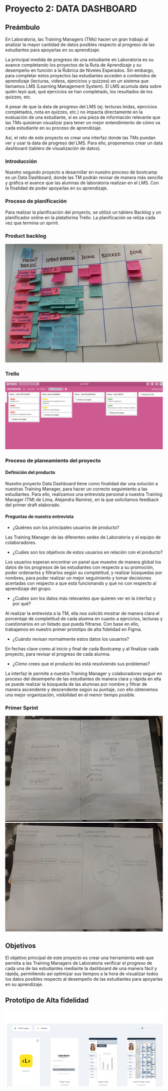 
# Proyecto 2: DATA DASHBOARD

## Preámbulo
En Laboratoria, las Training Managers (TMs) hacen un gran trabajo al analizar la mayor cantidad de datos posibles respecto al progreso de las estudiantes para apoyarlas en su aprendizaje.

La principal medida de progreso de una estudiante en Laboratoria es su avance completando los proyectos de la Ruta de Aprendizaje y su desempeño en función a la Rúbrica de Niveles Esperados. Sin embargo, para completar estos proyectos las estudiantes acceden a contenidos de aprendizaje (lecturas, videos, ejercicios y quizzes) en un sistema que llamamos LMS (Learning Management System). El LMS acumula data sobre quién leyó qué, qué ejercicios se han completado, los resultados de los quizzes, etc.

A pesar de que la data de progreso del LMS (ej. lecturas leídas, ejercicios completados, nota en quizzes, etc.) no impacta directamente en la evaluación de una estudiante, sí es una pieza de información relevante que las TMs quisieran visualizar para tener un mejor entendimiento de cómo va cada estudiante en su proceso de aprendizaje.

Así, el reto de este proyecto es crear una interfaz donde las TMs puedan ver y usar la data de progreso del LMS. Para ello, proponemos crear un data dashboard (tablero de visualización de datos).

### Introducción
Nuestro segundo proyecto a desarrollar en nuestro proceso de bootcamp es un Data Dashboard, donde las TM podrán revisar de manera más sencilla y gráfica el avance que las alumnas de laboratoria realizan en el LMS. Con la finalidad de poder apoyarlas en su aprendizaje.

### Proceso de planificación
Para realizar la planificación del proyecto, se utilizó un tablero Backlog y un planificador online en la plataforma Trello.
La planificación se reliza cada vez que termina un sprint.

### Product backlog
![Scrum](src/Imagen/scrum.jpg)

### Trello
![Trello](src/Imagen/trello.jpg)

### Proceso de planeamiento del proyecto
#### Definición del producto 
Nuestro proyecto Data Dashboard tiene como finalidad dar una solución a nuestras Training Manager, para hacer un correcto seguimiento a las estudiantes.
Para ello, realizamos una entrevista personal a nuestra Training Manager (TM) de Lima, Alejandra Ramirez, en la que solicitamos feedback del primer draft elaborado.
#### Preguntas de nuestra entrevista
* ¿Quiénes son los principales usuarios de producto?

Las Training Manager de las diferentes sedes de Laboratoria y el equipo de colaboradores.

* ¿Cuáles son los objetivos de estos usuarios en relación con el producto?

Los usuarios esperan encontrar un panel que muestre de manera global los datos de los progresos de las estudiantes con respecto a su promoción, poder ordenarlos y filtrarlos  según su completitud, y realizar búsquedas por nombres, para poder realizar un mejor seguimiento y tomar decisiones acertadas con respecto a que está funcionando y qué no con respecto al aprendizaje del grupo. 

* ¿Cuáles son los datos más relevantes que quieren ver en la interfaz y por qué?

Al realizar la entrevista a la TM, ella nos solicitó mostrar de manera clara el porcentaje de completitud de cada alumna en cuanto a ejercicios, lecturas  y cuestionarios en un listado que pueda filtrarse. Con base en ello, trabajamos en nuestro primer prototipo de alta fidelidad en Figma.

* ¿Cuándo revisan normalmente estos datos los usuarios?

En fechas clave como al inicio y final de cada Bootcamp y al finalizar cada proyecto, para revisar el progreso de cada alumna.

* ¿Cómo crees que el producto les está resolviendo sus problemas?

La interfaz le permite a nuestra Training Manager y colaboradores seguir en proceso del desempeño de las estudiantes de manera clara y rápida en ella se puede realizar la búsqueda de las alumnas por nombre y filtrar de manera ascendente y descendente según su puntaje, con ello obtenemos una mejor organización, visibilidad en el menor tiempo posible.

### Primer Sprint 


![Boceto](src/Imagen/pagina1.jpg)
![Boceto](src/Imagen/pagina%202.jpg)

## Objetivos 

El objetivo principal de este proyecto es crear una herramienta web que permita a las Training Managers de Laboratoria verificar el progreso de cada una de las estudiantes mediante la dashboard de una manera fácil y rápida,  permitiendo así optimizar sus tiempos a la hora de  visualizar todos los datos posibles respecto al desempeño de las estudiantes para apoyarlas en su aprendizaje. 

## Prototipo de Alta fidelidad 
![Prototipo](src/Imagen/Prototipo-Marvel.jpg)

